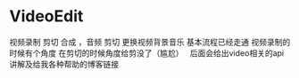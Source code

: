 # VideoEdit
   视频录制 剪切 合成 ，音频 剪切 更换视频背景音乐
   基本流程已经走通 视频录制的时候有个角度 在剪切的时候角度给剪没了（尴尬）
   后面会给出video相关的api讲解及给我各种帮助的博客链接
